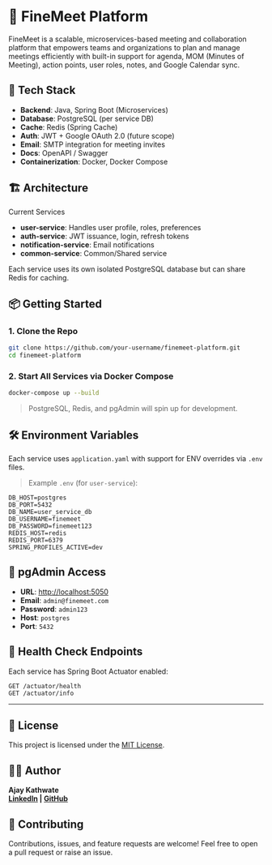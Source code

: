 # 🧩 FineMeet Platform

FineMeet is a scalable, microservices-based meeting and collaboration platform that empowers teams and organizations to plan and manage meetings efficiently with built-in support for agenda, MOM (Minutes of Meeting), action points, user roles, notes, and Google Calendar sync.



## 🚀 Tech Stack

- **Backend**: Java, Spring Boot (Microservices)
- **Database**: PostgreSQL (per service DB)
- **Cache**: Redis (Spring Cache)
- **Auth**: JWT + Google OAuth 2.0 (future scope)
- **Email**: SMTP integration for meeting invites
- **Docs**: OpenAPI / Swagger
- **Containerization**: Docker, Docker Compose



## 🏗️ Architecture

Current Services
- **user-service**: Handles user profile, roles, preferences
- **auth-service**: JWT issuance, login, refresh tokens
- **notification-service**: Email notifications
- **common-service**: Common/Shared service

Each service uses its own isolated PostgreSQL database but can share Redis for caching.



## 📦 Getting Started

### 1. Clone the Repo

```bash
git clone https://github.com/your-username/finemeet-platform.git
cd finemeet-platform
```

### 2. Start All Services via Docker Compose

```bash
docker-compose up --build
```

> PostgreSQL, Redis, and pgAdmin will spin up for development.

## 🛠️ Environment Variables

Each service uses `application.yaml` with support for ENV overrides via `.env` files.

> Example `.env` (for `user-service`):

```env
DB_HOST=postgres
DB_PORT=5432
DB_NAME=user_service_db
DB_USERNAME=finemeet
DB_PASSWORD=finemeet123
REDIS_HOST=redis
REDIS_PORT=6379
SPRING_PROFILES_ACTIVE=dev
```

## 🐘 pgAdmin Access

* **URL**: [http://localhost:5050](http://localhost:5050)
* **Email**: `admin@finemeet.com`
* **Password**: `admin123`
* **Host**: `postgres`
* **Port**: `5432`


## 🧪 Health Check Endpoints

Each service has Spring Boot Actuator enabled:

```http
GET /actuator/health
GET /actuator/info
```

---

## 📜 License

This project is licensed under the [MIT License](./LICENSE).


## 👨‍💻 Author

**Ajay Kathwate**  
**[LinkedIn](https://www.linkedin.com/in/ajaykathwate) | [GitHub](https://github.com/ajaykathwate)**



## 🤝 Contributing

Contributions, issues, and feature requests are welcome!
Feel free to open a pull request or raise an issue.
